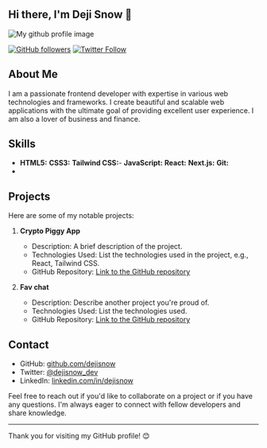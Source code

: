 ## Hi there, I'm Deji Snow 👋

![My github profile image](https://github.com/dejisnow/dejisnow/assets/109693282/220dc848-476b-4f15-adcf-3a3c13eaf754)


<!--
**dejisnow/dejisnow** is a ✨ _special_ ✨ repository because its `README.md` (this file) appears on your GitHub profile.

Here are some ideas to get you started:

- 🔭 I’m currently working on ...
- 🌱 I’m currently learning ...
- 👯 I’m looking to collaborate on ...
- 🤔 I’m looking for help with ...
- 💬 Ask me about ...
- 📫 How to reach me: ...
- 😄 Pronouns: ...
- ⚡ Fun fact: ...
-->


[![GitHub followers](https://img.shields.io/github/followers/dejisnow?label=Follow&style=social)](https://github.com/dejisnow)
[![Twitter Follow](https://img.shields.io/twitter/follow/dejisnow_dev?style=social)](https://twitter.com/dejisnow_dev)

## About Me

I am a passionate frontend developer with expertise in various web technologies and frameworks. I create beautiful and scalable web applications with the ultimate goal of providing excellent user experience. I am also a lover of business and finance. 

## Skills

- **HTML5:**  **CSS3:**  **Tailwind CSS:**- **JavaScript:**  **React:** **Next.js:**  **Git:**
- 
## Projects

Here are some of my notable projects:

1. **Crypto Piggy App**
   - Description: A brief description of the project.
   - Technologies Used: List the technologies used in the project, e.g., React, Tailwind CSS.
   - GitHub Repository: [Link to the GitHub repository](https://github.com/dejisnow/Crypto-Piggy-App)

2. **Fav chat**
   - Description: Describe another project you're proud of.
   - Technologies Used: List the technologies used.
   - GitHub Repository: [Link to the GitHub repository](https://github.com/dejisnow/fav-chat)

## Contact

- GitHub: [github.com/dejisnow](https://github.com/dejisnow)
- Twitter: [@dejisnow_dev](https://twitter.com/dejisnow_dev)
- LinkedIn: [linkedin.com/in/dejisnow](https://linkedin.com/in/dejisnow)

Feel free to reach out if you'd like to collaborate on a project or if you have any questions. I'm always eager to connect with fellow developers and share knowledge.

---

Thank you for visiting my GitHub profile! 😊
